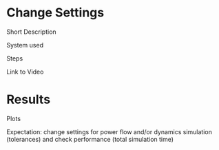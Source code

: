 # Change Settings
Short Description

System used

Steps

Link to Video

# Results
Plots

Expectation: change settings for power flow and/or dynamics simulation (tolerances) and check performance (total simulation time)
